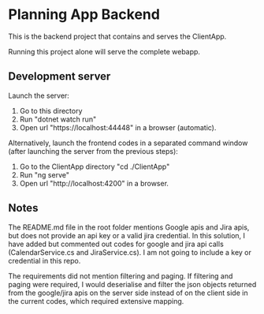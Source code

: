 # Planning App Backend

This is the backend project that contains and serves the ClientApp.

Running this project alone will serve the complete webapp.

## Development server

Launch the server:
1. Go to this directory
2. Run "dotnet watch run"
3. Open url "https://localhost:44448" in a browser (automatic).

Alternatively, launch the frontend codes in a separated command window (after launching the server from the previous steps):
1. Go to the ClientApp directory "cd ./ClientApp"
2. Run "ng serve"
3. Open url "http://localhost:4200" in a browser.

## Notes

The README.md file in the root folder mentions Google apis and Jira apis, but does not provide an api key or a valid jira credential.
In this solution, I have added but commented out codes for google and jira api calls (CalendarService.cs and JiraService.cs). I am not going to include a key or credential in this repo.

The requirements did not mention filtering and paging. If filtering and paging were required, I would deserialise and filter the json objects returned from the google/jira apis on the server side instead of on the client side in the current codes, which required extensive mapping.
